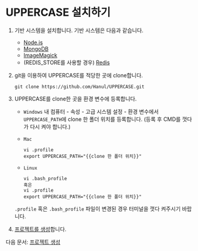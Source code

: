 # UPPERCASE 설치하기

1. 기반 시스템을 설치합니다. 기반 시스템은 다음과 같습니다.

    * [Node.js](http://nodejs.org)
    * [MongoDB](http://www.mongodb.org)
    * [ImageMagick](http://www.imagemagick.org)
	* (REDIS_STORE를 사용할 경우) [Redis](http://redis.io)
    
2. git을 이용하여 UPPERCASE를 적당한 곳에 clone합니다.

	```
    git clone https://github.com/Hanul/UPPERCASE.git
    ```

3. UPPERCASE를 clone한 곳을 환경 변수에 등록합니다.

	* `Windows` 내 컴퓨터 - 속성 - 고급 시스템 설정 - 환경 변수에서 `UPPERCASE_PATH`에 clone 한 폴더 위치를 등록합니다. (등록 후 CMD를 껏다가 다시 켜야 합니다.)
	* `Mac`

        ```
        vi .profile
        export UPPERCASE_PATH="{{clone 한 폴더 위치}}"
        ```

	* `Linux`

        ```
        vi .bash_profile
        혹은
        vi .profile
        export UPPERCASE_PATH="{{clone 한 폴더 위치}}"
        ```

	`.profile` 혹은 `.bash_profile` 파일이 변경된 경우 터미널을 껏다 켜주시기 바랍니다.

4. [프로젝트를 생성](CREATE_PROJECT.md)합니다.

다음 문서: [프로젝트 생성](CREATE_PROJECT.md)
